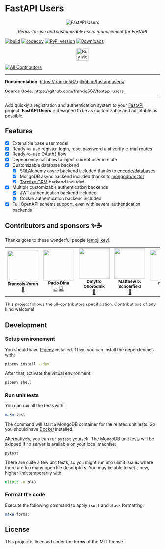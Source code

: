 # FastAPI Users

<p align="center">
  <img src="https://raw.githubusercontent.com/frankie567/fastapi-users/master/logo.svg?sanitize=true" alt="FastAPI Users">
</p>

<p align="center">
    <em>Ready-to-use and customizable users management for FastAPI </em>
</p>

[![build](https://github.com/frankie567/fastapi-users/workflows/Build/badge.svg)](https://github.com/frankie567/fastapi-users/actions)
[![codecov](https://codecov.io/gh/frankie567/fastapi-users/branch/master/graph/badge.svg)](https://codecov.io/gh/frankie567/fastapi-users)
[![PyPI version](https://badge.fury.io/py/fastapi-users.svg)](https://badge.fury.io/py/fastapi-users)
[![Downloads](https://pepy.tech/badge/fastapi-users)](https://pepy.tech/project/fastapi-users)

<p align="center">
    <a href="https://www.buymeacoffee.com/frankie567" target="_blank"><img src="https://cdn.buymeacoffee.com/buttons/v2/arial-red.png" alt="Buy Me A Coffee" height="40"></a>
</p>

<!-- ALL-CONTRIBUTORS-BADGE:START - Do not remove or modify this section -->
[![All Contributors](https://img.shields.io/badge/all_contributors-5-orange.svg?style=flat-square)](#contributors-)
<!-- ALL-CONTRIBUTORS-BADGE:END -->

---

**Documentation**: <a href="https://frankie567.github.io/fastapi-users/" target="_blank">https://frankie567.github.io/fastapi-users/</a>

**Source Code**: <a href="https://github.com/frankie567/fastapi-users" target="_blank">https://github.com/frankie567/fastapi-users</a>

---

Add quickly a registration and authentication system to your [FastAPI](https://fastapi.tiangolo.com/) project. **FastAPI Users** is designed to be as customizable and adaptable as possible.

## Features

* [X] Extensible base user model
* [X] Ready-to-use register, login, reset password and verify e-mail routes
* [X] Ready-to-use OAuth2 flow
* [X] Dependency callables to inject current user in route
* [X] Customizable database backend
    * [X] SQLAlchemy async backend included thanks to [encode/databases](https://www.encode.io/databases/)
    * [X] MongoDB async backend included thanks to [mongodb/motor](https://github.com/mongodb/motor)
    * [X] [Tortoise ORM](https://tortoise-orm.readthedocs.io/en/latest/) backend included
* [X] Multiple customizable authentication backends
    * [X] JWT authentication backend included
    * [X] Cookie authentication backend included
* [X] Full OpenAPI schema support, even with several authentication backends

## Contributors and sponsors ✨☕️

Thanks goes to these wonderful people ([emoji key](https://allcontributors.org/docs/en/emoji-key)):

<!-- ALL-CONTRIBUTORS-LIST:START - Do not remove or modify this section -->
<!-- prettier-ignore-start -->
<!-- markdownlint-disable -->
<table>
  <tr>
    <td align="center"><a href="http://francoisvoron.com"><img src="https://avatars.githubusercontent.com/u/1144727?v=4?s=100" width="100px;" alt=""/><br /><sub><b>François Voron</b></sub></a><br /><a href="#maintenance-frankie567" title="Maintenance">🚧</a></td>
    <td align="center"><a href="https://github.com/paolodina"><img src="https://avatars.githubusercontent.com/u/1157401?v=4?s=100" width="100px;" alt=""/><br /><sub><b>Paolo Dina</b></sub></a><br /><a href="#financial-paolodina" title="Financial">💵</a> <a href="https://github.com/frankie567/fastapi-users/commits?author=paolodina" title="Code">💻</a></td>
    <td align="center"><a href="https://freelancehunt.com/freelancer/slado122.html"><img src="https://avatars.githubusercontent.com/u/46085159?v=4?s=100" width="100px;" alt=""/><br /><sub><b>Dmytro Ohorodnik</b></sub></a><br /><a href="https://github.com/frankie567/fastapi-users/issues?q=author%3Aslado122" title="Bug reports">🐛</a></td>
    <td align="center"><a href="http://matthewscholefield.github.io"><img src="https://avatars.githubusercontent.com/u/5875019?v=4?s=100" width="100px;" alt=""/><br /><sub><b>Matthew D. Scholefield</b></sub></a><br /><a href="https://github.com/frankie567/fastapi-users/issues?q=author%3AMatthewScholefield" title="Bug reports">🐛</a></td>
    <td align="center"><a href="https://github.com/roywes"><img src="https://avatars.githubusercontent.com/u/3861579?v=4?s=100" width="100px;" alt=""/><br /><sub><b>roywes</b></sub></a><br /><a href="https://github.com/frankie567/fastapi-users/issues?q=author%3Aroywes" title="Bug reports">🐛</a> <a href="https://github.com/frankie567/fastapi-users/commits?author=roywes" title="Code">💻</a></td>
  </tr>
</table>

<!-- markdownlint-restore -->
<!-- prettier-ignore-end -->

<!-- ALL-CONTRIBUTORS-LIST:END -->

This project follows the [all-contributors](https://github.com/all-contributors/all-contributors) specification. Contributions of any kind welcome!

## Development

### Setup environement

You should have [Pipenv](https://pipenv.readthedocs.io/en/latest/) installed. Then, you can install the dependencies with:

```bash
pipenv install --dev
```

After that, activate the virtual environment:

```bash
pipenv shell
```

### Run unit tests

You can run all the tests with:

```bash
make test
```

The command will start a MongoDB container for the related unit tests. So you should have [Docker](https://www.docker.com/get-started) installed.

Alternatively, you can run `pytest` yourself. The MongoDB unit tests will be skipped if no server is available on your local machine:

```bash
pytest
```

There are quite a few unit tests, so you might run into ulimit issues where there are too many open file descriptors. You may be able to set a new, higher limit temporarily with:

```bash
ulimit -n 2048
```

### Format the code

Execute the following command to apply `isort` and `black` formatting:

```bash
make format
```

## License

This project is licensed under the terms of the MIT license.
